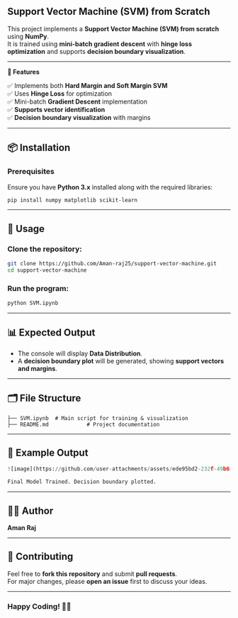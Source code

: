 ## **Support Vector Machine (SVM) from Scratch**  

This project implements a **Support Vector Machine (SVM) from scratch** using **NumPy**.  
It is trained using **mini-batch gradient descent** with **hinge loss optimization** and supports **decision boundary visualization**.

---

 **📌 Features**  

✅ Implements both **Hard Margin and Soft Margin SVM**  
✅ Uses **Hinge Loss** for optimization  
✅ Mini-batch **Gradient Descent** implementation  
✅ **Supports vector identification**  
✅ **Decision boundary visualization** with margins  

---

## **📦 Installation**  

### **Prerequisites**  
Ensure you have **Python 3.x** installed along with the required libraries:  

```bash
pip install numpy matplotlib scikit-learn
```

---

## **🚀 Usage**  

### **Clone the repository:**  
```bash
git clone https://github.com/Aman-raj25/support-vector-machine.git
cd support-vector-machine
```

### **Run the program:**  
```bash
python SVM.ipynb
```

---

## **📊 Expected Output**  

- The console will display **Data Distribution**.  
- A **decision boundary plot** will be generated, showing **support vectors and margins**.  

---

## **🗂 File Structure**  
```
├── SVM.ipynb  # Main script for training & visualization
├── README.md            # Project documentation
```

---

## **📌 Example Output**  
```python
![image](https://github.com/user-attachments/assets/ede95bd2-232f-49b6-aed8-49582026fd46)

Final Model Trained. Decision boundary plotted.
```

---

## **👨‍💻 Author**  
**Aman Raj**  

---

## **🤝 Contributing**  
Feel free to **fork this repository** and submit **pull requests**.  
For major changes, please **open an issue** first to discuss your ideas.  

---

### **Happy Coding! 🚀🔥**

